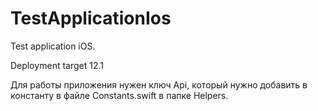 # TestApplicationIos
Test application iOS.

Deployment target 12.1

Для работы приложения нужен ключ Api, который нужно добавить в константу в файле Constants.swift в папке Helpers. 
